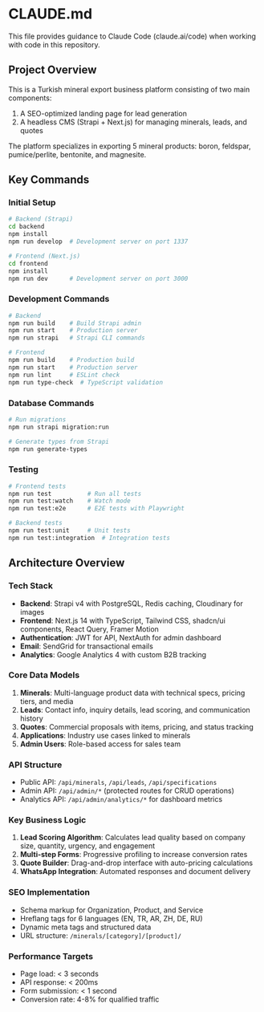 # CLAUDE.md

This file provides guidance to Claude Code (claude.ai/code) when working with code in this repository.

## Project Overview

This is a Turkish mineral export business platform consisting of two main components:
1. A SEO-optimized landing page for lead generation
2. A headless CMS (Strapi + Next.js) for managing minerals, leads, and quotes

The platform specializes in exporting 5 mineral products: boron, feldspar, pumice/perlite, bentonite, and magnesite.

## Key Commands

### Initial Setup
```bash
# Backend (Strapi)
cd backend
npm install
npm run develop  # Development server on port 1337

# Frontend (Next.js)
cd frontend
npm install
npm run dev      # Development server on port 3000
```

### Development Commands
```bash
# Backend
npm run build    # Build Strapi admin
npm run start    # Production server
npm run strapi   # Strapi CLI commands

# Frontend
npm run build    # Production build
npm run start    # Production server
npm run lint     # ESLint check
npm run type-check  # TypeScript validation
```

### Database Commands
```bash
# Run migrations
npm run strapi migration:run

# Generate types from Strapi
npm run generate-types
```

### Testing
```bash
# Frontend tests
npm run test          # Run all tests
npm run test:watch    # Watch mode
npm run test:e2e      # E2E tests with Playwright

# Backend tests
npm run test:unit     # Unit tests
npm run test:integration  # Integration tests
```

## Architecture Overview

### Tech Stack
- **Backend**: Strapi v4 with PostgreSQL, Redis caching, Cloudinary for images
- **Frontend**: Next.js 14 with TypeScript, Tailwind CSS, shadcn/ui components, React Query, Framer Motion
- **Authentication**: JWT for API, NextAuth for admin dashboard
- **Email**: SendGrid for transactional emails
- **Analytics**: Google Analytics 4 with custom B2B tracking

### Core Data Models
1. **Minerals**: Multi-language product data with technical specs, pricing tiers, and media
2. **Leads**: Contact info, inquiry details, lead scoring, and communication history
3. **Quotes**: Commercial proposals with items, pricing, and status tracking
4. **Applications**: Industry use cases linked to minerals
5. **Admin Users**: Role-based access for sales team

### API Structure
- Public API: `/api/minerals`, `/api/leads`, `/api/specifications`
- Admin API: `/api/admin/*` (protected routes for CRUD operations)
- Analytics API: `/api/admin/analytics/*` for dashboard metrics

### Key Business Logic
1. **Lead Scoring Algorithm**: Calculates lead quality based on company size, quantity, urgency, and engagement
2. **Multi-step Forms**: Progressive profiling to increase conversion rates
3. **Quote Builder**: Drag-and-drop interface with auto-pricing calculations
4. **WhatsApp Integration**: Automated responses and document delivery

### SEO Implementation
- Schema markup for Organization, Product, and Service
- Hreflang tags for 6 languages (EN, TR, AR, ZH, DE, RU)
- Dynamic meta tags and structured data
- URL structure: `/minerals/[category]/[product]/`

### Performance Targets
- Page load: < 3 seconds
- API response: < 200ms
- Form submission: < 1 second
- Conversion rate: 4-8% for qualified traffic